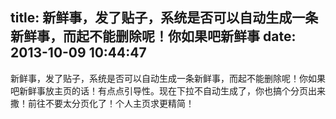 title: 新鲜事，发了贴子，系统是否可以自动生成一条新鲜事，而起不能删除呢！你如果吧新鲜事
date: 2013-10-09 10:44:47
---

新鲜事，发了贴子，系统是否可以自动生成一条新鲜事，而起不能删除呢！你如果吧新鲜事放主页的话！有点点引导性。现在下拉不自动生成了，你也搞个分页出来撒！前往不要太分页化了！个人主页求更精简！